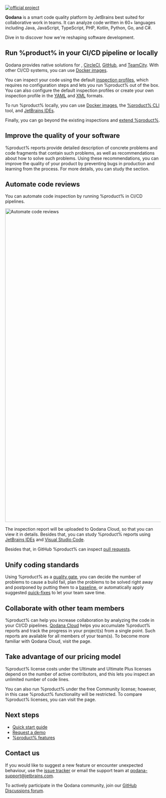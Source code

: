 [//]: # (title: About Qodana)

[![official project](https://jb.gg/badges/official-flat-square.svg)](https://confluence.jetbrains.com/display/ALL/JetBrains+on+GitHub)

**Qodana** is a smart code quality platform by JetBrains best suited for collaborative work in teams. 
It can analyze code written in 60+ languages including Java, JavaScript, TypeScript, PHP, Kotlin, Python, Go, and C#. 

Dive in to discover how we're reshaping software development.

## Run %product% in your CI/CD pipeline or locally

Qodana provides native solutions for [](qodana-azure-pipelines.md), [CircleCI](circleci.md), [GitHub](github.md), and
[TeamCity](teamcity.md). With other CI/CD systems, you can use [Docker images](docker-images.md). 

You can inspect your code using the default [inspection profiles](inspection-profiles.md#Default+profiles), which requires
no configuration steps and lets you run %product% out of the box. You can also configure the default inspection profiles or
create your own inspection profile in the [YAML](custom-profiles.md) and [XML](custom-xml-profiles.md) formats.

To run %product% locally, you can use [Docker images](docker-images.md), the 
[%product% CLI](https://github.com/jetbrains/qodana-cli) tool, and [JetBrains IDEs](qodana-ide-plugin.md).

Finally, you can go beyond the existing inspections and [extend %product%](extending-qodana.xml).

## Improve the quality of your software

%product% reports provide detailed description of concrete problems and code fragments that contain such problems,
as well as recommendations about how to solve such problems. Using these recommendations, you can improve the quality of
your product by preventing bugs in production and learning from the process. For more details, you can study the 
[](ui-overview.md) section.

## Automate code reviews

You can automate code inspection by running %product% in CI/CD pipelines. 

<img src="qodana-about-code-review.png"  width="1012" alt="Automate code reviews" border-effect="line"/>

The inspection report will be uploaded to Qodana Cloud, so that you can view it in details. Besides that, you can 
study %product% reports using [JetBrains IDEs](qodana-ide-plugin.md) and [Visual Studio Code](vscode.md).

Besides that, in GitHub %product% can inspect [pull requests](github.md#Pull+request+quality+gate).

## Unify coding standards

Using %product% as a [quality gate](quality-gate.xml), you can decide the number of problems to cause a build fail, plan 
the problems to be solved right away and postponed by putting them to a [baseline](baseline.xml), or automatically apply 
suggested [quick-fixes](quick-fix.md) to let your team save time.

## Collaborate with other team members

%product% can help you increase collaboration by analyzing the code in your CI/CD pipelines. 
[Qodana Cloud](https://qodana.cloud) helps you accumulate %product% reports and track the progress in your project(s) 
from a single point. Such reports are available for all members of your team(s). To become more familiar with Qodana 
Cloud, visit the [](cloud-about.xml) page.

## Take advantage of our pricing model

%product% license costs under the Ultimate and Ultimate Plus licenses depend on the number of active contributors, and 
this lets you inspect an unlimited number of code lines.  

You can also run %product% under the free Community license; however, in this case %product% functionality will be
restricted. To compare %product% licenses, you can visit the [](pricing.md) page.

## Next steps

- <a href="Quick-start.xml">Quick start guide</a>
- <a href="https://www.jetbrains.com/qodana/request-a-demo/">Request a demo</a>
- <a href="features.xml">%product% features</a>

## Contact us

If you would like to suggest a new feature or encounter unexpected behaviour, use the 
<a href="https://youtrack.jetbrains.com/newIssue?project=QD">issue tracker</a> or email the support team at
<a href="mailto:qodana-support@jetbrains.com">qodana-support@jetbrains.com</a>.

To actively participate in the Qodana community, join our [GitHub Discussions forum](https://github.com/JetBrains/Qodana/discussions).
